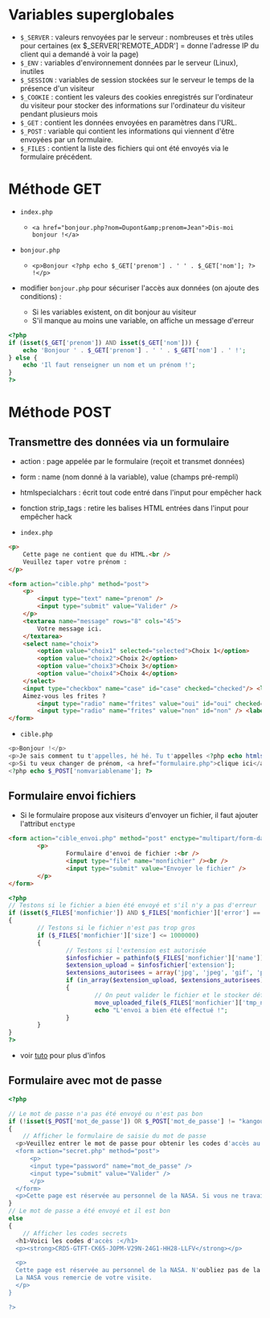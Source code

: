 # Variables superglobales
- `$_SERVER` : valeurs renvoyées par le serveur : nombreuses et très utiles pour certaines (ex $_SERVER['REMOTE_ADDR'] = donne l'adresse IP du client qui a demandé à voir la page)
- `$_ENV` : variables d'environnement données par le serveur (Linux), inutiles
- `$_SESSION` : variables de session stockées sur le serveur le temps de la présence d'un visiteur
- `$_COOKIE` : contient les valeurs des cookies enregistrés sur l'ordinateur du visiteur pour stocker des informations sur l'ordinateur du visiteur pendant plusieurs mois
- `$_GET` : contient les données envoyées en paramètres dans l'URL.
- `$_POST` : variable qui contient les informations qui viennent d'être envoyées par un formulaire.
- `$_FILES` : contient la liste des fichiers qui ont été envoyés via le formulaire précédent.

# Méthode GET

- `index.php`
  - ```<a href="bonjour.php?nom=Dupont&amp;prenom=Jean">Dis-moi bonjour !</a>```
- `bonjour.php`
  - ```<p>Bonjour <?php echo $_GET['prenom'] . ' ' . $_GET['nom']; ?> !</p>```

- modifier `bonjour.php` pour sécuriser l'accès aux données (on ajoute des conditions) :
  - Si les variables existent, on dit bonjour au visiteur
  - S'il manque au moins une variable, on affiche un message d'erreur
```php
<?php
if (isset($_GET['prenom']) AND isset($_GET['nom'])) {
	echo 'Bonjour ' . $_GET['prenom'] . ' ' . $_GET['nom'] . ' !';
} else {
	echo 'Il faut renseigner un nom et un prénom !';
}
?>
```

# Méthode POST

## Transmettre des données via un formulaire
- action : page appelée par le formulaire (reçoit et transmet données)
- form : name (nom donné à la variable), value (champs pré-rempli)
- htmlspecialchars : écrit tout code entré dans l'input pour empêcher hack
- fonction strip_tags : retire les balises HTML entrées dans l'input pour empêcher hack

- `index.php`
```html
<p>
    Cette page ne contient que du HTML.<br />
    Veuillez taper votre prénom :
</p>

<form action="cible.php" method="post">
    <p>
        <input type="text" name="prenom" />
        <input type="submit" value="Valider" />
    </p>
    <textarea name="message" rows="8" cols="45">
        Votre message ici.
    </textarea>
    <select name="choix">
        <option value="choix1" selected="selected">Choix 1</option>
        <option value="choix2">Choix 2</option>
        <option value="choix3">Choix 3</option>
        <option value="choix4">Choix 4</option>
    </select>
    <input type="checkbox" name="case" id="case" checked="checked"/> <label for="case">Ma case à cocher</label>
    Aimez-vous les frites ?
        <input type="radio" name="frites" value="oui" id="oui" checked="checked" /> <label for="oui">Oui</label>
        <input type="radio" name="frites" value="non" id="non" /> <label for="non">Non</label>
</form>
```
- `cible.php`
```php
<p>Bonjour !</p>
<p>Je sais comment tu t'appelles, hé hé. Tu t'appelles <?php echo htmlspecialchars($_POST['prenom']); ?> !</p>
<p>Si tu veux changer de prénom, <a href="formulaire.php">clique ici</a> pour revenir à la page formulaire.php.</p>
<?php echo $_POST['nomvariablename']; ?>
```

## Formulaire envoi fichiers
- Si le formulaire propose aux visiteurs d'envoyer un fichier, il faut ajouter l'attribut `enctype`
```html
<form action="cible_envoi.php" method="post" enctype="multipart/form-data">
        <p>
                Formulaire d'envoi de fichier :<br />
                <input type="file" name="monfichier" /><br />
                <input type="submit" value="Envoyer le fichier" />
        </p>
</form>
```

```php
<?php
// Testons si le fichier a bien été envoyé et s'il n'y a pas d'erreur
if (isset($_FILES['monfichier']) AND $_FILES['monfichier']['error'] == 0)
{
        // Testons si le fichier n'est pas trop gros
        if ($_FILES['monfichier']['size'] <= 1000000)
        {
                // Testons si l'extension est autorisée
                $infosfichier = pathinfo($_FILES['monfichier']['name']);
                $extension_upload = $infosfichier['extension'];
                $extensions_autorisees = array('jpg', 'jpeg', 'gif', 'png');
                if (in_array($extension_upload, $extensions_autorisees))
                {
                        // On peut valider le fichier et le stocker définitivement
                        move_uploaded_file($_FILES['monfichier']['tmp_name'], 'uploads/' . basename($_FILES['monfichier']['name']));
                        echo "L'envoi a bien été effectué !";
                }
        }
}
?>
```
- voir [tuto](http://sdz.tdct.org/sdz/upload-de-fichiers-par-formulaire.html#Crerleformulaire) pour plus d'infos

## Formulaire avec mot de passe
```php
<?php

// Le mot de passe n'a pas été envoyé ou n'est pas bon
if (!isset($_POST['mot_de_passe']) OR $_POST['mot_de_passe'] != "kangourou")
{
	// Afficher le formulaire de saisie du mot de passe
  <p>Veuillez entrer le mot de passe pour obtenir les codes d'accès au serveur central de la NASA :</p>
  <form action="secret.php" method="post">
      <p>
      <input type="password" name="mot_de_passe" />
      <input type="submit" value="Valider" />
      </p>
  </form>
  <p>Cette page est réservée au personnel de la NASA. Si vous ne travaillez pas à la NASA, inutile d'insister vous ne trouverez jamais le mot de passe ! ;-)</p>
}
// Le mot de passe a été envoyé et il est bon
else
{
	// Afficher les codes secrets
  <h1>Voici les codes d'accès :</h1>
  <p><strong>CRD5-GTFT-CK65-JOPM-V29N-24G1-HH28-LLFV</strong></p>   

  <p>
  Cette page est réservée au personnel de la NASA. N'oubliez pas de la visiter régulièrement car les codes d'accès sont changés toutes les semaines.<br />
  La NASA vous remercie de votre visite.
  </p>
}

?>
